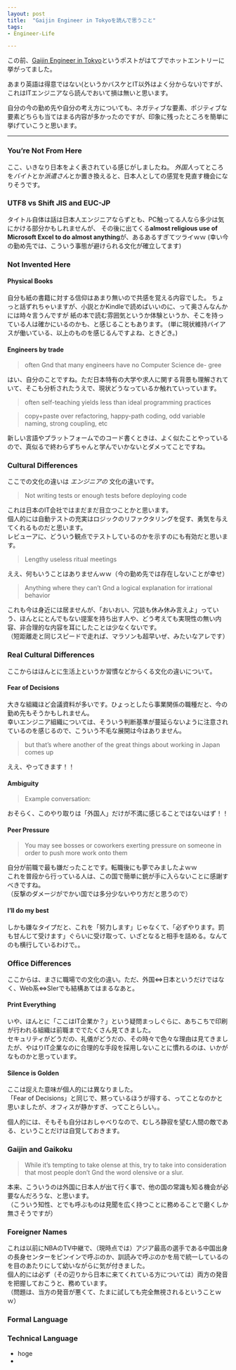 ```yaml
---
layout: post
title:  "Gaijin Engineer in Tokyoを読んで思うこと"
tags:
- Engineer-Life

---
```

この前、[Gaijin Engineer in Tokyo](https://medium.com/@xevix/gaijin-engineer-in-tokyo-aaa9be8919b2)というポストがはてブでホットエントリーに挙がってました。

あまり英語は得意ではない(というかバスケとIT以外はよく分からない)ですが、これはITエンジニアなら読んでおいて損は無いと思います。

自分の今の勤め先や自分の考え方についても、ネガティブな要素、ポジティブな要素どちらも当てはまる内容が多かったのですが、印象に残ったところを簡単に挙げていこうと思います。

----------

### You’re Not From Here

ここ、いきなり日本をよく表されている感じがしましたね。
*外国人*ってところを*バイト*とか*派遣さん*とか置き換えると、日本人としての感覚を見直す機会になりそうです。

### UTF8 vs Shift JIS and EUC-JP

タイトル自体は話は日本人エンジニアならずとも、PC触ってる人なら多少は気にかける部分かもしれませんが、
その後に出てくる**almost religious use of Microsoft Excel to do almost anything**が、あるあるすぎてツライｗｗ
(幸い今の勤め先では、こういう事態が避けられる文化が確立してます)

### Not Invented Here

#### Physical Books

自分も紙の書籍に対する信仰はあまり無いので共感を覚える内容でした。
ちょっと話ずれちゃいますが、小説とかKindleで読めばいいのに、って奥さんなんかには時々言うんですが
紙の本で読む雰囲気というか体験というか、そこを持っている人は確かにいるのかも、と感じることもあります。
(単に現状維持バイアスが働いている、以上のものを感じるんですよね、ときどき。)

#### Engineers by trade

>often Gnd that many engineers have no Computer Science de-
gree

はい、自分のことですね。ただ日本特有の大学や求人に関する背景も理解されていて、そこも分析されたうえで、現状どうなっているか触れていっています。

>often self-teaching yields less than ideal programming practices

>copy+paste over refactoring, happy-path coding, odd variable naming,
strong coupling, etc

新しい言語やプラットフォームでのコード書くときは、よく似たことやっているので、真似るで終わらずちゃんと学んでいかないとダメってことですね。

### Cultural Differences

ここでの文化の違いは _エンジニアの_ 文化の違いです。

> Not writing tests or enough tests before deploying code

これは日本のIT会社ではまだまだ目立つことかと思います。  
個人的には自動テストの充実はロジックのリファクタリングを促す、勇気を与えてくれるものだと思います。  
レビューアに、どういう観点でテストしているのかを示すのにも有効だと思います。
> Lengthy useless ritual meetings

ええ、何もいうことはありませんｗｗ（今の勤め先では存在しないことが幸せ）
> Anything where they can’t Gnd a logical explanation for irrational
behavior

これも今は身近には居ませんが、「おいおい、冗談も休み休み言えよ」っていう、ほんとにとんでもない提案を持ち出す人や、どう考えても実現性の無い内容、非合理的な内容を耳にしたことは少なくないです。  
（短距離走と同じスピードで走れば、マラソンも超早いぜ、みたいなアレです）


### Real Cultural Differences

ここからはほんとに生活上というか習慣などからくる文化の違いについて。

#### Fear of Decisions

大きな組織ほど会議資料が多いです。ひょっとしたら事業関係の職種だと、今の勤め先もそうかもしれません。  
幸いエンジニア組織については、そういう判断基準が蔓延らないように注意されているのを感じるので、こういう不毛な展開は今はありません。
> but
that’s where another of the great things about working in Japan comes
up

ええ、やってきます！！

#### Ambiguity

> Example conversation:

おそらく、このやり取りは「外国人」だけが不満に感じることではないはず！！

#### Peer Pressure

> You may see bosses or coworkers exerting pressure on someone in order
to push more work onto them

自分が前職で最も嫌だったことです。転職後にも夢でみましたよｗｗ  
これを普段から行っている人は、この国で簡単に銃が手に入らないことに感謝すべきですね。  
（反撃のダメージがでかい国では多分少ないやり方だと思うので）

#### I’ll do my best

しかも嫌なタイプだと、これを「努力します」じゃなくて、「必ずやります。罰も甘んじて受けます」ぐらいに受け取って、いざとなると相手を詰める。なんてのも横行しているわけで。。

### Office Differences

ここからは、まさに職場での文化の違い。ただ、外国⇔日本というだけではなく、Web系⇔SIerでも結構あてはまるなあと。

#### Print Everything

いや、ほんとに「ここはIT企業か？」という疑問まっしぐらに、あちこちで印刷が行われる組織は前職まででたくさん見てきました。  
セキュリティがどうだの、礼儀がどうだの、その時々で色々な理由は見てきましたが、やはりIT企業なのに合理的な手段を採用しないことに慣れるのは、いかがなものかと思っています。

#### Silence is Golden

ここは捉えた意味が個人的には異なりました。  
「Fear of Decisions」と同じで、黙っているほうが得する、ってことなのかと思いましたが、オフィスが静かすぎ、ってことらしい。。

個人的には、そもそも自分はおしゃべりなので、むしろ静寂を望む人間の敵である、ということだけは自覚しておきます。

### Gaijin and Gaikoku

> While it’s tempting to take oIense at this, try to take into consideration that most people don’t Gnd the word oIensive or a slur.

本来、こういうのは外国に日本人が出て行く事で、他の国の常識も知る機会が必要なんだろうな、と思います。  
（こういう知性、とでも呼ぶものは見聞を広く持つことに務めることで磨くしか無さそうですが）

### Foreigner Names

これは以前にNBAのTV中継で、（現時点では）アジア最高の選手である中国出身の長身センターをピンインで呼ぶのか、訓読みで呼ぶのかを局で統一しているのを目のあたりにして幼いながらに気が付きました。  
個人的には必ず（その辺りから日本に来てくれている方については）両方の発音を把握しておこうと、務めています。  
（問題は、当方の発音が悪くて、たまに試しても完全無視されるということｗｗ）

### Formal Language

### Technical Language



- hoge
-
